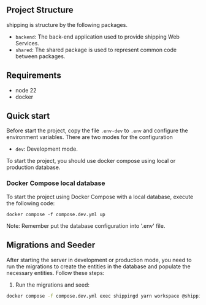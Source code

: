 
## Project Structure

shipping  is structure by the following packages.

- `backend`: The back-end application used to provide shipping Web Services.
- `shared`: The shared package is used to represent common code between packages.

## Requirements

- node 22
- docker

## Quick start

Before start the project, copy the file `.env-dev` to `.env` and configure the environment
variables. There are two modes for the configuration

- `dev`: Development mode.

To start the project, you should use docker compose using local or production database.

### Docker Compose local database

To start the project using Docker Compose with a local database, execute the following code:

`docker compose -f compose.dev.yml up`

Note: Remember put the database configuration into '.env' file.

## Migrations and Seeder

After starting the server in development or production mode, you need to run the migrations to
create the entities in the database and populate the necessary entities. Follow these steps:

1. Run the migrations and seed:

```bash
docker compose -f compose.dev.yml exec shippingd yarn workspace @shipping/backend setup:db
```
